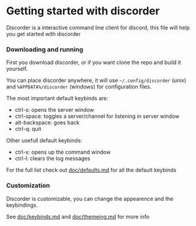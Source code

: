 # Getting started with discorder

Discorder is a interactive command line client for discord, this file will help you get started with discorder

### Downloading and running

First you download discorder, or if you want clone the repo and build it yourself.

You can place discorder anywhere, it will use `~/.config/discorder` (unix) and `%APPDATA%/discorder` (windows) for configuration files.

The most important default keybinds are:

 - ctrl-s: opens the server window
 - ctrl-space: toggles a server/channel for listening in server window
 - alt-backspace: goes back
 - ctrl-q: quit

Other usefull default keybinds:

 - ctrl-x: opens up the command window
 - ctrl-l: clears the log messages


For the full list check out [doc/defaults.md](https://github.com/jonas747/discorder/blob/master/doc/defaults.md) for all the default keybinds


### Customization

Discorder is customizable, you can change the appearence and the keybindings.

See [doc/keybinds.md](https://github.com/jonas747/discorder/blob/master/doc/keybinds.md) and [doc/themeing.md](https://github.com/jonas747/discorder/blob/master/doc/themeing.md) for more info
